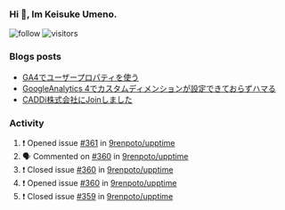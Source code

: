 ### Hi 👋, Im Keisuke Umeno.

<!--
**9renpoto/9renpoto** is a ✨ _special_ ✨ repository because its `README.md` (this file) appears on your GitHub profile.

Here are some ideas to get you started:

- 🔭 I’m currently working on ...
- 🌱 I’m currently learning ...
- 👯 I’m looking to collaborate on ...
- 🤔 I’m looking for help with ...
- 💬 Ask me about ...
- 📫 How to reach me: ...
- 😄 Pronouns: ...
- ⚡ Fun fact: ...
-->

![follow](https://img.shields.io/github/followers/9renpoto?label=Follow&style=social)
![visitors](https://komarev.com/ghpvc/?username=9renpoto&label=Profile%20views&color=0e75b6&style=flat)

### Blogs posts

<!-- BLOG-POST-LIST:START -->
- [GA4でユーザープロパティを使う](https://9renpoto.dev/2021/02/21/google-analytics-4-user-properties/)
- [GoogleAnalytics 4でカスタムディメンションが設定できておらずハマる](https://9renpoto.dev/2021/02/13/google-analytics-4/)
- [CADDi株式会社にJoinしました](https://9renpoto.dev/2020/12/05/join/)
<!-- BLOG-POST-LIST:END -->

### Activity

<!--START_SECTION:activity-->
1. ❗️ Opened issue [#361](https://github.com/9renpoto/upptime/issues/361) in [9renpoto/upptime](https://github.com/9renpoto/upptime)
2. 🗣 Commented on [#360](https://github.com/9renpoto/upptime/issues/360) in [9renpoto/upptime](https://github.com/9renpoto/upptime)
3. ❗️ Closed issue [#360](https://github.com/9renpoto/upptime/issues/360) in [9renpoto/upptime](https://github.com/9renpoto/upptime)
4. ❗️ Opened issue [#360](https://github.com/9renpoto/upptime/issues/360) in [9renpoto/upptime](https://github.com/9renpoto/upptime)
5. ❗️ Closed issue [#359](https://github.com/9renpoto/upptime/issues/359) in [9renpoto/upptime](https://github.com/9renpoto/upptime)
<!--END_SECTION:activity-->

<!--START_SECTION:waka-->
<!--END_SECTION:waka-->
